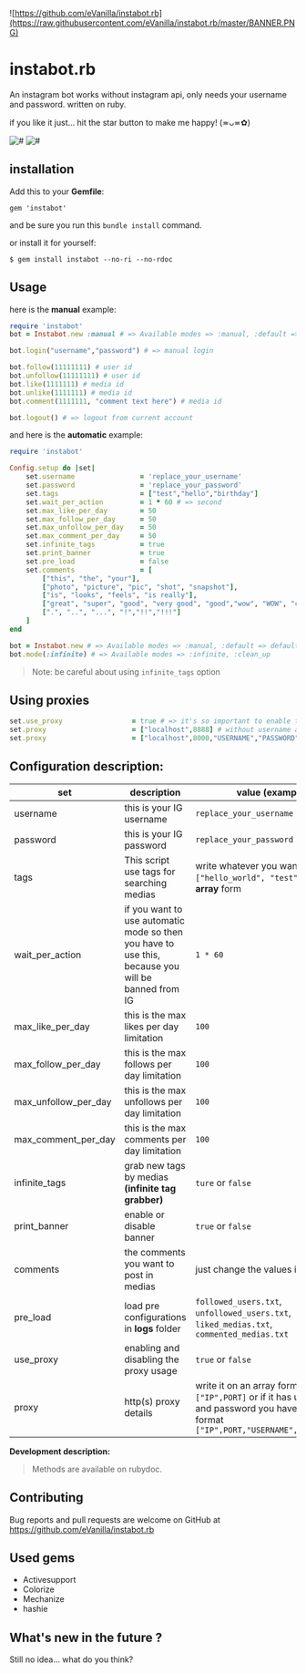 ![https://github.com/eVanilla/instabot.rb](https://raw.githubusercontent.com/eVanilla/instabot.rb/master/BANNER.PNG)

# instabot.rb

An instagram bot works without instagram api, only needs your username and password. written on ruby.

if you like it just... hit the star button to make me happy! (≖ᴗ≖✿)
 
![#](https://img.shields.io/gem/dt/instabot.svg?label=DOWNLOADS&style=for-the-badge) 
![#](https://img.shields.io/gem/v/instabot.svg?label=GEM&style=for-the-badge)

## installation

Add this to your __Gemfile__:
```
gem 'instabot'
```
and be sure you run this ```bundle install``` command.

or install it for yourself:
```
$ gem install instabot --no-ri --no-rdoc
```

## Usage

here is the **manual** example:

```ruby
require 'instabot' 
bot = Instabot.new :manual # => Available modes => :manual, :default => default mode is :default 

bot.login("username","password") # => manual login

bot.follow(11111111) # user id
bot.unfollow(11111111) # user id
bot.like(1111111) # media id
bot.unlike(1111111) # media id
bot.comment(1111111, "comment text here") # media id

bot.logout() # => logout from current account
```

and here is the **automatic** example:

```ruby
require 'instabot' 

Config.setup do |set|
    set.username                = 'replace_your_username'
    set.password                = 'replace_your_password'
    set.tags                    = ["test","hello","birthday"]
    set.wait_per_action         = 1 * 60 # => second
    set.max_like_per_day        = 50
    set.max_follow_per_day      = 50
    set.max_unfollow_per_day    = 50
    set.max_comment_per_day     = 50
    set.infinite_tags           = true
    set.print_banner            = true
    set.pre_load                = false
    set.comments                = [ 
        ["this", "the", "your"],
        ["photo", "picture", "pic", "shot", "snapshot"],
        ["is", "looks", "feels", "is really"],
        ["great", "super", "good", "very good", "good","wow", "WOW", "cool", "GREAT","magnificent","magical", "very cool", "stylish", "beautiful","so beautiful", "so stylish","so professional","lovely", "so lovely","very lovely", "glorious","so glorious","very glorious", "adorable", "excellent","amazing"], 
        [".", "..", "...", "!","!!","!!!"]
    ]
end

bot = Instabot.new # => Available modes => :manual, :default => default mode is :default 
bot.mode(:infinite) # => Available modes => :infinite, :clean_up
```
> Note: be careful about using ```infinite_tags``` option

## Using proxies

```ruby
set.use_proxy                 = true # => it's so important to enable the proxy usage
set.proxy                     = ["localhost",8888] # without username and password
set.proxy                     = ["localhost",8000,"USERNAME","PASSWORD"] # with username and password
``` 

## Configuration description: 

set | description | value __(example)__
------------ | ------------- | -------------
username | this is your IG username | ```replace_your_username```
password | this is your IG password | ```replace_your_password```
tags | This script use tags for searching medias | write whatever you want like this ```["hello_world", "test"]``` in an **array** form
wait_per_action | if you want to use automatic mode so then you have to use this, because you will be banned from IG | ```1 * 60```
max_like_per_day | this is the max likes per day limitation | ```100```
max_follow_per_day | this is the max follows per day limitation | ```100```
max_unfollow_per_day | this is the max unfollows per day limitation | ```100```
max_comment_per_day | this is the max comments per day limitation | ```100```
infinite_tags | grab new tags by medias __(infinite tag grabber)__ | ```ture``` or ```false```
print_banner | enable or disable banner | ```true``` or ```false```
comments | the comments you want to post in medias | just change the values in example
pre_load | load pre configurations in **logs** folder | ```followed_users.txt```, ```unfollowed_users.txt```, ```liked_medias.txt```, ```commented_medias.txt```
use_proxy | enabling and disabling the proxy usage | ```true``` or ```false```
proxy | http(s) proxy details | write it on an array form like this ```["IP",PORT]``` or if it has username and password you have to use this format ```["IP",PORT,"USERNAME","PASSWORD"]``` 

**Development description:**
> Methods are available on rubydoc.



## Contributing

Bug reports and pull requests are welcome on GitHub at https://github.com/eVanilla/instabot.rb

## Used gems

* Activesupport
* Colorize
* Mechanize
* hashie

## What's new in the future ?

Still no idea... what do you think?

